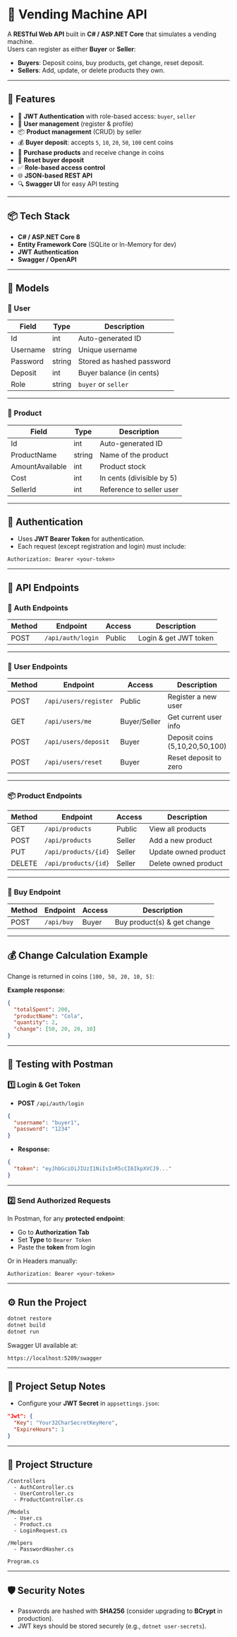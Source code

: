 
# 🥤 Vending Machine API

A **RESTful Web API** built in **C# / ASP.NET Core** that simulates a vending machine.  
Users can register as either **Buyer** or **Seller**:

- **Buyers**: Deposit coins, buy products, get change, reset deposit.  
- **Sellers**: Add, update, or delete products they own.

---

## 🚀 Features

- 🔐 **JWT Authentication** with role-based access: `buyer`, `seller`
- 👤 **User management** (register & profile)
- 📦 **Product management** (CRUD) by seller
- 💰 **Buyer deposit**: accepts `5`, `10`, `20`, `50`, `100` cent coins
- 🛒 **Purchase products** and receive change in coins
- 🔄 **Reset buyer deposit**
- ✅ **Role-based access control**
- 🌐 **JSON-based REST API**  
- 🔍 **Swagger UI** for easy API testing

---

## 📦 Tech Stack

- **C# / ASP.NET Core 8**
- **Entity Framework Core** (SQLite or In-Memory for dev)
- **JWT Authentication**
- **Swagger / OpenAPI**

---

## 🧱 Models

### 🔹 User

| Field      | Type   | Description                 |
|------------|--------|-----------------------------|
| Id         | int    | Auto-generated ID           |
| Username   | string | Unique username             |
| Password   | string | Stored as hashed password   |
| Deposit    | int    | Buyer balance (in cents)    |
| Role       | string | `buyer` or `seller`         |

---

### 🔹 Product

| Field           | Type   | Description                        |
|-----------------|--------|------------------------------------|
| Id              | int    | Auto-generated ID                  |
| ProductName     | string | Name of the product                |
| AmountAvailable | int    | Product stock                      |
| Cost            | int    | In cents (divisible by 5)          |
| SellerId        | int    | Reference to seller user           |

---

## 🔐 Authentication

- Uses **JWT Bearer Token** for authentication.
- Each request (except registration and login) must include:

```
Authorization: Bearer <your-token>
```

---

## 📘 API Endpoints

### 🔐 **Auth Endpoints**

| Method | Endpoint            | Access  | Description             |
|---------|--------------------|---------|-------------------------|
| POST    | `/api/auth/login`   | Public  | Login & get JWT token    |

---

### 👤 **User Endpoints**

| Method | Endpoint            | Access        | Description                |
|---------|--------------------|----------------|----------------------------|
| POST    | `/api/users/register` | Public    | Register a new user         |
| GET     | `/api/users/me`     | Buyer/Seller | Get current user info       |
| POST    | `/api/users/deposit` | Buyer      | Deposit coins (5,10,20,50,100) |
| POST    | `/api/users/reset`  | Buyer       | Reset deposit to zero       |

---

### 📦 **Product Endpoints**

| Method | Endpoint              | Access       | Description                   |
|---------|----------------------|--------------|-------------------------------|
| GET     | `/api/products`       | Public       | View all products              |
| POST    | `/api/products`       | Seller       | Add a new product              |
| PUT     | `/api/products/{id}`  | Seller       | Update owned product           |
| DELETE  | `/api/products/{id}`  | Seller       | Delete owned product           |

---

### 🛒 **Buy Endpoint**

| Method | Endpoint    | Access | Description                   |
|---------|-------------|--------|-------------------------------|
| POST    | `/api/buy`  | Buyer  | Buy product(s) & get change    |

---

## 💰 Change Calculation Example

Change is returned in coins `[100, 50, 20, 10, 5]`:

**Example response:**

```json
{
  "totalSpent": 200,
  "productName": "Cola",
  "quantity": 2,
  "change": [50, 20, 20, 10]
}
```

---

## 🧪 Testing with Postman

### 1️⃣ **Login & Get Token**

- **POST** `/api/auth/login`
```json
{
  "username": "buyer1",
  "password": "1234"
}
```
- **Response:**
```json
{
  "token": "eyJhbGciOiJIUzI1NiIsInR5cCI6IkpXVCJ9..."
}
```

---

### 2️⃣ **Send Authorized Requests**

In Postman, for any **protected endpoint**:

- Go to **Authorization Tab**
- Set **Type** to `Bearer Token`
- Paste the **token** from login

Or in Headers manually:

```
Authorization: Bearer <your-token>
```

---

## ⚙️ **Run the Project**

```bash
dotnet restore
dotnet build
dotnet run
```

Swagger UI available at:

```
https://localhost:5209/swagger
```

---

## 🚀 **Project Setup Notes**

- Configure your **JWT Secret** in `appsettings.json`:

```json
"Jwt": {
  "Key": "Your32CharSecretKeyHere",
  "ExpireHours": 1
}
```

---

## 📂 **Project Structure**

```
/Controllers
  - AuthController.cs
  - UserController.cs
  - ProductController.cs

/Models
  - User.cs
  - Product.cs
  - LoginRequest.cs

/Helpers
  - PasswordHasher.cs

Program.cs
```

---

## 🛡️ **Security Notes**

- Passwords are hashed with **SHA256** (consider upgrading to **BCrypt** in production).
- JWT keys should be stored securely (e.g., `dotnet user-secrets`).
